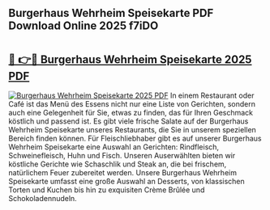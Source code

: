 ## Burgerhaus Wehrheim Speisekarte PDF Download Online 2025 f7iDO

# <h2><a href="http://gc7oa9.nevu.top/?p=Burgerhaus+Wehrheim+Speisekarte">🔗 👉🔴 Burgerhaus Wehrheim Speisekarte 2025 PDF</a></h2>

[![Burgerhaus Wehrheim Speisekarte 2025 PDF](https://i.imgur.com/dBaPXMq.png)](http://gc7oa9.nevu.top/?p=Burgerhaus+Wehrheim+Speisekarte)
In einem Restaurant oder Café ist das Menü des Essens nicht nur eine Liste von Gerichten, sondern auch eine Gelegenheit für Sie, etwas zu finden, das für Ihren Geschmack köstlich und passend ist. Es gibt viele frische Salate auf der Burgerhaus Wehrheim Speisekarte unseres Restaurants, die Sie in unserem speziellen Bereich finden können. Für Fleischliebhaber gibt es auf unserer Burgerhaus Wehrheim Speisekarte eine Auswahl an Gerichten: Rindfleisch, Schweinefleisch, Huhn und Fisch. Unseren Auserwählten bieten wir köstliche Gerichte wie Schaschlik und Steak an, die bei frischem, natürlichem Feuer zubereitet werden. Unsere Burgerhaus Wehrheim Speisekarte umfasst eine große Auswahl an Desserts, von klassischen Torten und Kuchen bis hin zu exquisiten Crème Brûlée und Schokoladennudeln.
